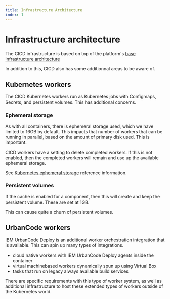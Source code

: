 ```yaml
---
title: Infrastructure Architecture
index: 1
---
```


# Infrastructure architecture

The CICD infrastructure is based on top of the platform's [base infrastructure architecture](/boomerang/7.1.0/architecture/infrastructure)

In addition to this, CICD also has some additionnal areas to be aware of.

## Kubernetes workers

The CICD Kubernetes workers run as Kubernetes jobs with Configmaps, Secrets, and persistent volumes. This has additional concerns.

### Ephemeral storage

As with all containers, there is ephemeral storage used, which we have limited to 16GB by default. This impacts that number of workers that can be running in parallel, based on the amount of primary disk used. This is important.

CICD workers have a setting to delete completed workers. If this is not enabled, then the completed workers will remain and use up the available ephemeral storage.

See [Kubernetes ephemeral storage](https://kubernetes.io/docs/concepts/configuration/manage-compute-resources-container/#local-ephemeral-storage) reference information.

### Persistent volumes

If the cache is enabled for a component, then this will create and keep the persistent volume. These are set at 1GB.

This can cause quite a churn of persistent volumes.

## UrbanCode workers

IBM UrbanCode Deploy is an additional worker orchestration integration that is available. This can spin up many types of integrations.

- cloud native workers with IBM UrbanCode Deploy agents inside the container
- virtual machinebased workers dynamically spun up using Virtual Box
- tasks that run on legacy always available build services

There are specific requirements with this type of worker system, as well as additional infrastructure to host these extended types of workers outside of the Kubernetes world.

